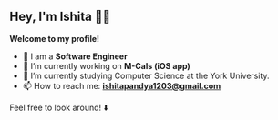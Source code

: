 ## Hey, I'm Ishita 👋😁

**Welcome to my profile!**

- 🚀 I am a **Software Engineer**
- 🔭 I’m currently working on **M-Cals (iOS app)**
- 🌱 I’m currently studying Computer Science at the York University.
- 📫 How to reach me: **ishitapandya1203@gmail.com**

Feel free to look around! ⬇️

